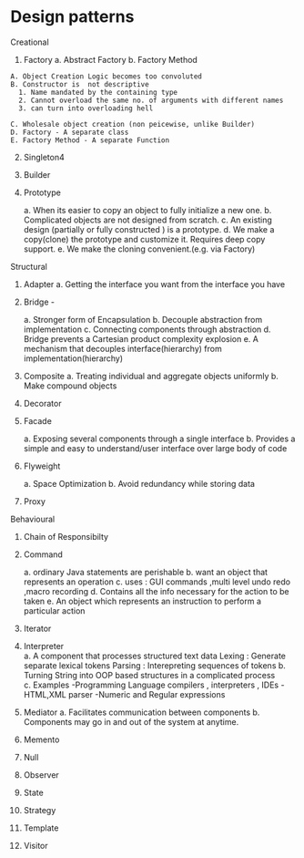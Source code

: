 # Design patterns

Creational

  1. Factory
    a. Abstract Factory
    b. Factory Method
     
    A. Object Creation Logic becomes too convoluted
    B. Constructor is  not descriptive
      1. Name mandated by the containing type
      2. Cannot overload the same no. of arguments with different names
      3. can turn into overloading hell
      
    C. Wholesale object creation (non peicewise, unlike Builder) 
    D. Factory - A separate class
    E. Factory Method - A separate Function
 
     
  2. Singleton4
  3. Builder
  4. Prototype

     a. When its easier to copy an object to fully initialize a new one.
     b. Complicated objects are not designed from scratch.
     c. An existing design (partially or fully constructed ) is a prototype.
     d. We make a copy(clone) the prototype and customize it. Requires deep copy support.
     e. We make the cloning convenient.(e.g. via Factory)

Structural

  1. Adapter
     a. Getting the interface you want from the interface you have
     
  2. Bridge -  
     
     a. Stronger form of Encapsulation
     b. Decouple abstraction from implementation
     c. Connecting components through abstraction
     d. Bridge prevents a Cartesian product complexity explosion
     e. A mechanism that decouples interface(hierarchy) from implementation(hierarchy)
     
  3. Composite
     a. Treating individual and aggregate objects uniformly
     b. Make compound objects
  
  4. Decorator
  5. Facade
  
      a. Exposing several components through a single interface
      b. Provides a simple and easy to understand/user interface over large body of code
  
  6. Flyweight
      
      a. Space Optimization
      b. Avoid redundancy while storing data
      
  8. Proxy
  
Behavioural
  1.  Chain of Responsibilty
  2.  Command
      
      a. ordinary Java statements are perishable
      b. want an object that represents an operation
      c. uses : GUI commands ,multi level undo redo ,macro recording
      d. Contains all the info necessary  for the action to be taken
      e. An object which represents an instruction to perform a particular action
      
  3.  Iterator
  4.  Interpreter  
      a. A component that processes structured text data
         Lexing  : Generate separate lexical tokens
         Parsing : Interepreting sequences of tokens
      b. Turning String into OOP based structures in a complicated process   
      c. Examples
          -Programming Language compilers , interpreters , IDEs
          -HTML,XML parser
          -Numeric and Regular expressions 
     
  5.  Mediator 
      a. Facilitates communication between components
      b. Components may go in and out of the system at anytime.
      
  6.  Memento
  7.  Null
  8.  Observer
  9.  State
  10. Strategy
  11. Template
  12. Visitor
